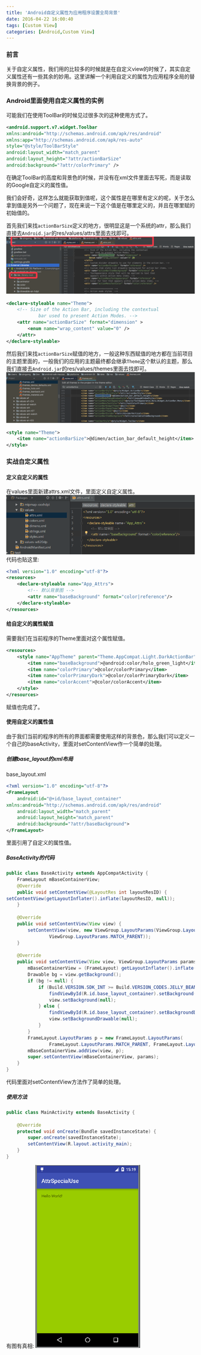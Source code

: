 ```yaml
---
title: 'Android自定义属性为应用程序设置全局背景'
date: 2016-04-22 16:00:40
tags: [Custom View]
categories: [Android,Custom View]
---
```


### 前言
关于自定义属性，我们用的比较多的时候就是在自定义view的时候了，其实自定义属性还有一些其余的妙用。这里讲解一个利用自定义的属性为应用程序全局的替换背景的例子。

### Android里面使用自定义属性的实例
可能我们在使用ToolBar的时候见过很多次的这种使用方式了。
```xml
<android.support.v7.widget.Toolbar
xmlns:android="http://schemas.android.com/apk/res/android"
xmlns:app="http://schemas.android.com/apk/res-auto"
style="@style/ToolBarStyle"
android:layout_width="match_parent"
android:layout_height="?attr/actionBarSize"
android:background="?attr/colorPrimary" />
```
在确定ToolBar的高度和背景色的时候，并没有在xml文件里面去写死，而是读取的Google自定义的属性值。

我们会好奇，这样怎么就能获取到值呢，这个属性是在哪里有定义的呢，关于怎么拿到值是另外一个问题了，现在来说一下这个值是在哪里定义的，并且在哪里赋的初始值的。

<!-- more -->

首先我们来找`actionBarSize`定义的地方，很明显这是一个系统的attr，那么我们直接去`Android.jar`的res/values/attrs里面去找即可。
![actionBarSize定义](/images/declare_actionBarSize.png)
```xml
<declare-styleable name="Theme">
    <!-- Size of the Action Bar, including the contextual
            bar used to present Action Modes. -->
    <attr name="actionBarSize" format="dimension" >
        <enum name="wrap_content" value="0" />
    </attr>
</declare-styleable>
```

然后我们来找`actionBarSize`赋值的地方，一般这种东西赋值的地方都在当前项目的主题里面的，一般我们的应用的主题最终都会继承`Theme`这个默认的主题，那么我们直接去`Android.jar`的res/values/themes里面去找即可。
![actionBarSize赋值](/images/givevalue_actionBarSize.png)
```xml
<style name="Theme">
    <item name="actionBarSize">@dimen/action_bar_default_height</item>
</style>
```

### 实战自定义属性
#### 定义自定义的属性
在values里面新建attrs.xml文件，里面定义自定义属性。
![定义自定义的属性](/images/crate_custom_attrs.png)
代码也贴这里:
```xml
<?xml version="1.0" encoding="utf-8"?>
<resources>
    <declare-styleable name="App_Attrs">
        <!-- 默认背景图 -->
        <attr name="baseBackground" format="color|reference"/>
    </declare-styleable>
</resources>
```

#### 给自定义的属性赋值
需要我们在当前程序的Theme里面对这个属性赋值。
```xml
<resources>
    <style name="AppTheme" parent="Theme.AppCompat.Light.DarkActionBar">
        <item name="baseBackground">@android:color/holo_green_light</item>
        <item name="colorPrimary">@color/colorPrimary</item>
        <item name="colorPrimaryDark">@color/colorPrimaryDark</item>
        <item name="colorAccent">@color/colorAccent</item>
    </style>
</resources>

```
赋值也完成了。

#### 使用自定义的属性值
由于我们当前的程序的所有的界面都需要使用这样的背景色，那么我们可以定义一个自己的baseActivity，里面对setContentView作一个简单的处理。
##### 创建base_layout的xml布局
base_layout.xml
```xml
<?xml version="1.0" encoding="utf-8"?>
<FrameLayout
    android:id="@+id/base_layout_container"
xmlns:android="http://schemas.android.com/apk/res/android"
    android:layout_width="match_parent"
    android:layout_height="match_parent"
    android:background="?attr/baseBackground">
</FrameLayout>
```
里面引用了自定义的属性值。

##### BaseActivity的代码
```java
public class BaseActivity extends AppCompatActivity {
    FrameLayout mBaseContainerView;
    @Override
    public void setContentView(@LayoutRes int layoutResID) {
setContentView(getLayoutInflater().inflate(layoutResID, null));
    }

    @Override
    public void setContentView(View view) {
        setContentView(view, new ViewGroup.LayoutParams(ViewGroup.LayoutParams.MATCH_PARENT,
                ViewGroup.LayoutParams.MATCH_PARENT));
    }

    @Override
    public void setContentView(View view, ViewGroup.LayoutParams params) {
        mBaseContainerView = (FrameLayout) getLayoutInflater().inflate(R.layout.base_layout, null);
        Drawable bg = view.getBackground();
        if (bg != null) {
            if (Build.VERSION.SDK_INT >= Build.VERSION_CODES.JELLY_BEAN) {
                findViewById(R.id.base_layout_container).setBackground(bg);
                view.setBackground(null);
            } else {
                findViewById(R.id.base_layout_container).setBackgroundDrawable(bg);
                view.setBackgroundDrawable(null);
            }
        }
        FrameLayout.LayoutParams p = new FrameLayout.LayoutParams(
                FrameLayout.LayoutParams.MATCH_PARENT, FrameLayout.LayoutParams.MATCH_PARENT);
        mBaseContainerView.addView(view, p);
        super.setContentView(mBaseContainerView, params);
    }
}
```
代码里面对setContentView方法作了简单的处理。

##### 使用方法
```java
public class MainActivity extends BaseActivity {

    @Override
    protected void onCreate(Bundle savedInstanceState) {
        super.onCreate(savedInstanceState);
        setContentView(R.layout.activity_main);
    }
}
```
有图有真相:
![效果](/images/use_custom_attrs.png)